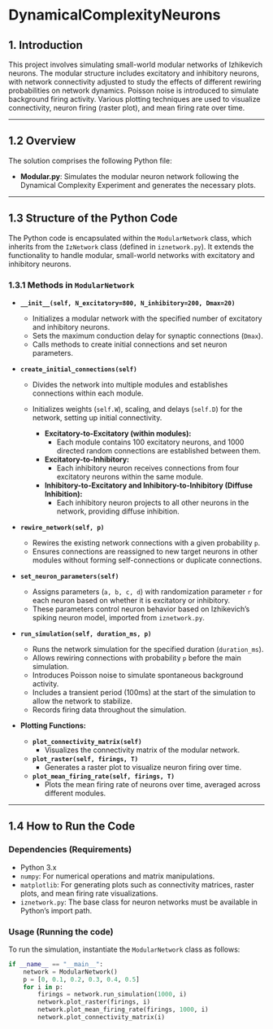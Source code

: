 # DynamicalComplexityNeurons

## 1. Introduction  
This project involves simulating small-world modular networks of Izhikevich neurons. The modular structure includes excitatory and inhibitory neurons, with network connectivity adjusted to study the effects of different rewiring probabilities on network dynamics. Poisson noise is introduced to simulate background firing activity. Various plotting techniques are used to visualize connectivity, neuron firing (raster plot), and mean firing rate over time.

---

## 1.2 Overview  
The solution comprises the following Python file:  
- **Modular.py**: Simulates the modular neuron network following the Dynamical Complexity Experiment and generates the necessary plots.  

---

## 1.3 Structure of the Python Code  

The Python code is encapsulated within the `ModularNetwork` class, which inherits from the `IzNetwork` class (defined in `iznetwork.py`). It extends the functionality to handle modular, small-world networks with excitatory and inhibitory neurons.  

### 1.3.1 Methods in `ModularNetwork`  

- **`__init__(self, N_excitatory=800, N_inhibitory=200, Dmax=20)`**  
  - Initializes a modular network with the specified number of excitatory and inhibitory neurons.  
  - Sets the maximum conduction delay for synaptic connections (`Dmax`).  
  - Calls methods to create initial connections and set neuron parameters.  

- **`create_initial_connections(self)`**  
  - Divides the network into multiple modules and establishes connections within each module.  
  - Initializes weights (`self.W`), scaling, and delays (`self.D`) for the network, setting up initial connectivity.  

    - **Excitatory-to-Excitatory (within modules):**  
      - Each module contains 100 excitatory neurons, and 1000 directed random connections are established between them.  
    - **Excitatory-to-Inhibitory:**  
      - Each inhibitory neuron receives connections from four excitatory neurons within the same module.  
    - **Inhibitory-to-Excitatory and Inhibitory-to-Inhibitory (Diffuse Inhibition):**  
      - Each inhibitory neuron projects to all other neurons in the network, providing diffuse inhibition.  

- **`rewire_network(self, p)`**  
  - Rewires the existing network connections with a given probability `p`.  
  - Ensures connections are reassigned to new target neurons in other modules without forming self-connections or duplicate connections.  

- **`set_neuron_parameters(self)`**  
  - Assigns parameters (`a, b, c, d`) with randomization parameter `r` for each neuron based on whether it is excitatory or inhibitory.  
  - These parameters control neuron behavior based on Izhikevich’s spiking neuron model, imported from `iznetwork.py`.  

- **`run_simulation(self, duration_ms, p)`**  
  - Runs the network simulation for the specified duration (`duration_ms`).  
  - Allows rewiring connections with probability `p` before the main simulation.  
  - Introduces Poisson noise to simulate spontaneous background activity.  
  - Includes a transient period (100ms) at the start of the simulation to allow the network to stabilize.  
  - Records firing data throughout the simulation.  

- **Plotting Functions:**  
  - **`plot_connectivity_matrix(self)`**  
    - Visualizes the connectivity matrix of the modular network.  
  - **`plot_raster(self, firings, T)`**  
    - Generates a raster plot to visualize neuron firing over time.  
  - **`plot_mean_firing_rate(self, firings, T)`**  
    - Plots the mean firing rate of neurons over time, averaged across different modules.  

---

## 1.4 How to Run the Code  

### Dependencies (Requirements)  
- Python 3.x  
- `numpy`: For numerical operations and matrix manipulations.  
- `matplotlib`: For generating plots such as connectivity matrices, raster plots, and mean firing rate visualizations.  
- `iznetwork.py`: The base class for neuron networks must be available in Python’s import path.  

### Usage (Running the code)  
To run the simulation, instantiate the `ModularNetwork` class as follows:  

```python
if __name__ == "__main__":
    network = ModularNetwork()
    p = [0, 0.1, 0.2, 0.3, 0.4, 0.5]
    for i in p:
        firings = network.run_simulation(1000, i)
        network.plot_raster(firings, i)
        network.plot_mean_firing_rate(firings, 1000, i)
        network.plot_connectivity_matrix(i)
